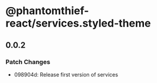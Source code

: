 # @phantomthief-react/services.styled-theme

## 0.0.2

### Patch Changes

- 098904d: Release first version of services
